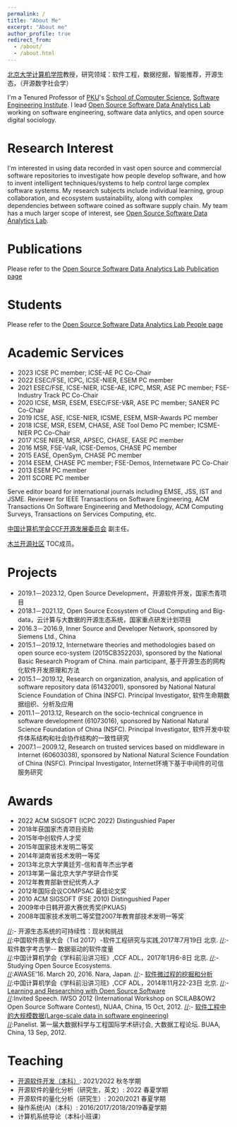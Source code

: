 ```yaml
---
permalink: /
title: "About Me"
excerpt: "About me"
author_profile: true
redirect_from: 
  - /about/
  - /about.html
---
```


[北京大学计算机学院](https://cs.pku.edu.cn/)教授，研究领域：软件工程，数据挖掘，智能推荐，开源生态，（开源数字社会学）

I'm a Tenured Professor of [PKU](https://www.pku.edu.cn/)'s [School of Computer Science](https://cs.pku.edu.cn/),  [Software Engineering Institute](http://www.sei.pku.edu.cn/). I lead [Open Source Software Data Analytics Lab](https://osslab-pku.github.io/) working on software engineering, software data anlytics, and open source digital sociology.


Research Interest
===================
I'm interested in 
using data recorded in vast open source and commercial software repositories to investigate how people develop software, and how to invent intelligent techniques/systems to help control large complex software systems.
My research subjects include individual learning, group collaboration, and ecosystem sustainability, along with complex dependencies between software coined as software supply chain. 
My team has a much larger scope of interest, see [Open Source Software Data Analytics Lab](https://osslab-pku.github.io/).

Publications
=====================
Please refer to the [Open Source Software Data Analytics Lab Publication page](https://osslab-pku.github.io/publications/)

Students
=====================
Please refer to the [Open Source Software Data Analytics Lab People page](https://osslab-pku.github.io/people/)

Academic Services
=====================
- 2023	ICSE PC member;  ICSE-AE PC Co-Chair
- 2022	ESEC/FSE, ICPC, ICSE-NIER, ESEM PC member
- 2021	ESEC/FSE, ICSE-NIER, ICSE-AE, ICPC, MSR, ASE PC member;  FSE-Industry Track PC Co-Chair
- 2020	ICSE, MSR, ESEM, ESEC/FSE-V&R, ASE PC member;  SANER PC Co-Chair
- 2019	ICSE, ASE, ICSE-NIER, ICSME, ESEM, MSR-Awards PC member
- 2018	ICSE, MSR, ESEM, CHASE, ASE Tool Demo PC member;   ICSME-NIER PC Co-Chair
- 2017	ICSE NIER, MSR, APSEC, CHASE, EASE PC member
- 2016	MSR, FSE-VaR, ICSE-Demos, CHASE PC member
- 2015	EASE, OpenSym, CHASE PC member
- 2014	ESEM, CHASE PC member;  FSE-Demos, Internetware PC Co-Chair
- 2013	ESEM PC member
- 2011	SCORE PC member

Serve editor board for international journals including EMSE, JSS, IST and JSME.
Reviewer for IEEE Transactions on Software Engineering, ACM Transactions On Software Engineering and Methodology, ACM Computing Surveys, Transactions on Services Computing, etc.

[中国计算机学会CCF开源发展委员会](https://www.ccf.org.cn/kyfzwyh/) 副主任。

[木兰开源社区](https://portal.mulanos.cn) TOC成员。


Projects
========================
- 2019.1－2023.12, Open Source Development，开源软件开发，国家杰青项目
- 2018.1－2021.12, Open Source Ecosystem of Cloud Computing and Big-data，云计算与大数据的开源生态系统，国家重点研发计划项目
- 2016.3－2016.9, Inner Source and Developer Network, sponsored by Siemens Ltd., China
- 2015.1－2019.12, Internetware theories and methodologies based on open source eco-system (2015CB352203), sponsored by the National Basic Research Program of China. main participant, 基于开源生态的网构化软件开发原理和方法
- 2015.1－2019.12, Research on organization, analysis, and application of software repository data (61432001), sponsored by National Natural Science Foundation of China (NSFC). Principal Investigator, 软件生命期数据组织、分析及应用
- 2011.1－2013.12, Research on the socio-technical congruence in software development (61073016), sponsored by National Natural Science Foundation of China (NSFC). Principal Investigator, 软件开发中软件体系结构和社会协作结构的一致性研究
- 2007.1－2009.12, Research on trusted services based on middleware in Internet (60603038), sponsored by National Natural Science Foundation of China (NSFC). Principal Investigator, Internet环境下基于中间件的可信服务研究

Awards
==================
- 2022 ACM SIGSOFT (ICPC 2022) Distingushied Paper
- 2018年获国家杰青项目资助
- 2015年中创软件人才奖
- 2015年国家技术发明二等奖
- 2014年湖南省技术发明一等奖
- 2013年北京大学黄廷芳-信和青年杰出学者
- 2013年第一届北京大学产学研合作奖
- 2012年教育部新世纪优秀人才
- 2012年国际会议COMPSAC 最佳论文奖
- 2010 ACM SIGSOFT (FSE 2010) Distingushied Paper
- 2009年中日韩开源大赛优秀奖(PKUAS)
- 2008年国家技术发明二等奖暨2007年教育部技术发明一等奖

[//]:Talks
[//]:=================
[//]:- 开源生态系统的可持续性：现状和挑战   
[//]:中国软件质量大会（Tid 2017）-软件工程研究与实践,2017年7月19日 北京.
[//]:- 软件数字考古学-- 数据驱动的软件度量   
[//]:中国计算机学会《学科前沿讲习班》,CCF ADL，2017年1月6-8日 北京.
[//]:- Studying Open Source Ecosystems.   
[//]:AWASE'16. March 20, 2016. Nara, Japan.
[//]:- [软件微过程的挖掘和分析](https://minghuizhou.github.io/files/20141122-CCF-final.pdf)   
[//]:中国计算机学会《学科前沿讲习班》,CCF ADL，2014年11月22-23日 北京.
[//]:- [Learning and Researching with Open Source Software](https://minghuizhou.github.io/files/20121015-IWSO-NUAA.pdf)   
[//]:Invited Speech. IWSO 2012 (International Workshop on SCILAB&OW2 Open Source Software Contest), NUAA, China, 15 Oct, 2012.
[//]:- [软件工程中的大规模数据(Large-scale data in software engineering)](https://minghuizhou.github.io/files/20120913-bigdatapanelist-BUAA.pdf)   
[//]:Panelist. 第一届大数据科学与工程国际学术研讨会, 大数据工程论坛. BUAA, China, 13 Sep, 2012.

Teaching
===================
- [开源软件开发（本科）](https://github.com/osslab-pku/OSSDevelopment/): 2021/2022 秋冬学期 
- 开源软件的量化分析（研究生，英文）: 2022 春夏学期
- 开源软件的量化分析（研究生）: 2020/2021 春夏学期
- 操作系统(A)（本科）: 2016/2017/2018/2019春夏学期
- 计算机系统导论（本科小班课）   

